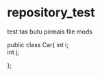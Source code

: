 # repository_test
 test
tas butu pirmais file mods

public class Car{
            int i;  
            int j;      

};